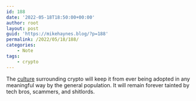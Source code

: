 ```yaml
---
id: 188
date: '2022-05-18T18:50:00+00:00'
author: root
layout: post
guid: 'https://mikehaynes.blog/?p=188'
permalink: /2022/05/18/188/
categories:
    - Note
tags:
    - crypto
---
```


The [culture](https://www.vice.com/en/article/g5qak9/harassment-at-bitcoin-conference-2022-miami) surrounding crypto will keep it from ever being adopted in any meaningful way by the general population. It will remain forever tainted by tech bros, scammers, and shitlords.